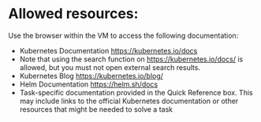 # Allowed resources:


Use the browser within the VM to access the following documentation:

- Kubernetes Documentation https://kubernetes.io/docs
- Note that using the search function on https://kubernetes.io/docs/ is allowed, but you must not open external search results.
- Kubernetes Blog https://kubernetes.io/blog/
- Helm Documentation https://helm.sh/docs 
- Task-specific documentation provided in the Quick Reference box. This may include links to the official Kubernetes documentation or other resources that might be needed to solve a task 

